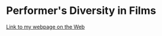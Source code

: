 # Performer's Diversity in Films

[Link to my webpage on the Web](https://garrickhzh.github.io/performer-diversity/)
